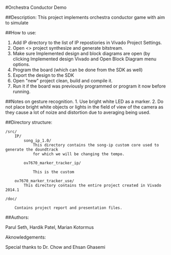 #Orchestra Conductor Demo

##Description:
This project implements orchestra conductor game with aim to simulate 

##How to use:

1. Add IP directory to the list of IP repostiories in Vivado Project Settings.
2. Open <> project synthesize and generate bitstream.
3. Make sure Implemented design and block diagrams are open (by clicking Implemented design
Vivado and Open Block Diagram menu options.
4. Program the board (which can be done from the SDK as well)
5. Export the design to the SDK
6. Open "new" project clean, build and compile it.
7. Run it if the board was previously programmed or program it now before running.

##Notes on gesture recognition.
	1. Use bright white LED as a marker.
	2. Do not place bright white objects or lights in the field of view of the camera
	   as they cause a lot of noize and distortion due to averaging being used.

##Directory structure:

	/src/
		IP/
			song_ip_1.0/
				This directory contains the song-ip custom core used to generate the doundtrack
				for which we will be changing the tempo.
			
			ov7670_marker_tracker_ip/
	
				This is the custom
		
		ov7670_marker_tracker_use/
			This directory contains the entire project created in Vivado 2014.1
	
	/doc/

		Contains project report and presentation files.
	
##Authors:

Parul Seth,
Hardik Patel,
Marian Kotormus


Aknowledgements:

Special thanks to Dr. Chow and Ehsan Ghasemi
